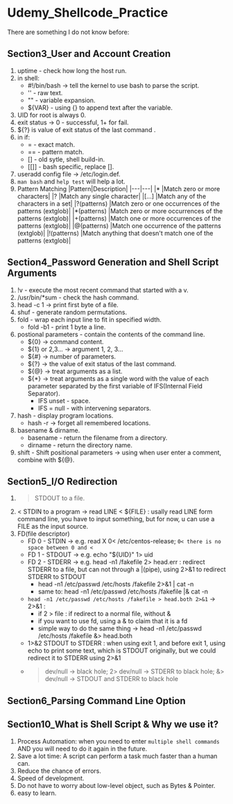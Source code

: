 # Udemy_Shellcode_Practice 
There are something I do not know before:
## Section3_User and Account Creation
1. uptime - check how long the host run.
2. in shell:
    * #!/bin/bash -> tell the kernel to use bash to parse the script.
    * '' - raw text.
    * "" - variable expansion.
    * ${VAR} - using {} to append text after the variable.
3. UID for root is always 0.
4. exit status -> 0 - successful, 1+ for fail.
5. ${?} is value of exit status of the last command .
6. in if:
    * = - exact match.
    * == - pattern match.
    * [] - old sytle, shell build-in.
    * [[]] - bash specific, replace [].
7. useradd config file -> /etc/login.def.
8. `man bash` and `help test` will help a lot.
9. Pattern Matching
|Pattern|Description|
|---|---|
|\*	|Match zero or more characters|
|?	|Match any single character|
|[...]	|Match any of the characters in a set|
|?(patterns)	|Match zero or one occurrences of the patterns (extglob)|
|\*(patterns)	|Match zero or more occurrences of the patterns (extglob)|
|+(patterns)	|Match one or more occurrences of the patterns (extglob)|
|@(patterns)	|Match one occurrence of the patterns (extglob)|
|!(patterns)	|Match anything that doesn't match one of the patterns (extglob)|
## Section4_Password Generation and Shell Script Arguments
1. !v - execute the most recent command that started with a v.
2. /usr/bin/\*sum - check the hash command.
3. head -c 1 <filename> -> print first byte of a file.
4. shuf - generate random permutations.
5. fold - wrap each input line to fit in specified width.
    * fold -b1 <file> - print 1 byte a line.
6. postional parameters - contain the contents of the command line.
    * ${0} -> command content.
    * ${1} or 2,3... -> argument 1, 2, 3...
    * ${#} -> number of parameters.
    * ${?} -> the value of exit status of the last command.
    * ${@} -> treat arguments as a list.
    * ${\*} -> treat arguments as a single word with the value of each parameter separated by the first variable of IFS(Internal Field Separator).
        * IFS unset - space.
        * IFS = null - with intervening separators.
7. hash - display program locations.
    * hash -r -> forget all remembered locations.
8. basename & dirname.
    * basename - return the filename from a directory.
    * dirname - return the directory name.
9. shift - Shift positional parameters -> using when user enter a comment, combine with ${@}.
## Section5_I/O Redirection
1. > STDOUT to a file.
2. < STDIN to a program -> read LINE < ${FILE} : usally read LINE form command line, you have to input something, but for now, u can use a FILE as the input source.
3. FD(file descriptor)
    * FD 0 - STDIN -> e.g. read X 0< /etc/centos-release; `0< there is no space between 0 and <` 
    * FD 1 - STDOUT -> e.g. echo "${UID}" 1> uid
    * FD 2 - STDERR -> e.g. head -n1 /fakefile 2> head.err : redirect STDERR to a file, but can not through a |(pipe), using 2>&1 to redirect STDERR to STDOUT
        * head -n1 /etc/passwd /etc/hosts /fakefile 2>&1 | cat -n
        * same to: head -n1 /etc/passwd /etc/hosts /fakefile |& cat -n
    * `head -n1 /etc/passwd /etc/hosts /fakefile > head.both 2>&1` -> 2>&1 : 
        * if 2 > file : if redirect to a normal file, without &
        * if you want to use fd, using a & to claim that it is a fd
        * simple way to do the same thing -> head -n1 /etc/passwd /etc/hosts /fakefile &> head.both
    * 1>&2 STDOUT to STDERR : when using exit 1, and before exit 1, using echo to print some text, which is STDOUT originally, but we could redirect it to STDERR using 2>&1
    * > dev/null -> black hole; 2> dev/null -> STDERR to black hole; &> dev/null -> STDOUT and STDERR to black hole
## Section6_Parsing Command Line Option

## Section10_What is Shell Script & Why we use it?
1. Process Automation: when you need to enter `multiple shell commands` AND you will need to do it again in the future.
2. Save a lot time: A script can perform a task much faster than a human can.
3. Reduce the chance of errors.
4. Speed of development.
5. Do not have to worry about low-level object, such as Bytes & Pointer.
6. easy to learn.
